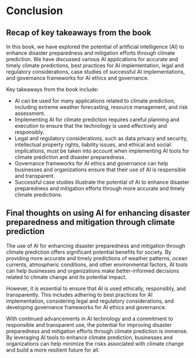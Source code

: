 # Conclusion

Recap of key takeaways from the book
------------------------------------

In this book, we have explored the potential of artificial intelligence (AI) to enhance disaster preparedness and mitigation efforts through climate prediction. We have discussed various AI applications for accurate and timely climate predictions, best practices for AI implementation, legal and regulatory considerations, case studies of successful AI implementations, and governance frameworks for AI ethics and governance.

Key takeaways from the book include:

* AI can be used for many applications related to climate prediction, including extreme weather forecasting, resource management, and risk assessment.
* Implementing AI for climate prediction requires careful planning and execution to ensure that the technology is used effectively and responsibly.
* Legal and regulatory considerations, such as data privacy and security, intellectual property rights, liability issues, and ethical and social implications, must be taken into account when implementing AI tools for climate prediction and disaster preparedness.
* Governance frameworks for AI ethics and governance can help businesses and organizations ensure that their use of AI is responsible and transparent.
* Successful case studies illustrate the potential of AI to enhance disaster preparedness and mitigation efforts through more accurate and timely climate predictions.

Final thoughts on using AI for enhancing disaster preparedness and mitigation through climate prediction
--------------------------------------------------------------------------------------------------------

The use of AI for enhancing disaster preparedness and mitigation through climate prediction offers significant potential benefits for society. By providing more accurate and timely predictions of weather patterns, ocean currents, atmospheric conditions, and other environmental factors, AI tools can help businesses and organizations make better-informed decisions related to climate change and its potential impact.

However, it is essential to ensure that AI is used ethically, responsibly, and transparently. This includes adhering to best practices for AI implementation, considering legal and regulatory considerations, and developing governance frameworks for AI ethics and governance.

With continued advancements in AI technology and a commitment to responsible and transparent use, the potential for improving disaster preparedness and mitigation efforts through climate prediction is immense. By leveraging AI tools to enhance climate prediction, businesses and organizations can help minimize the risks associated with climate change and build a more resilient future for all.